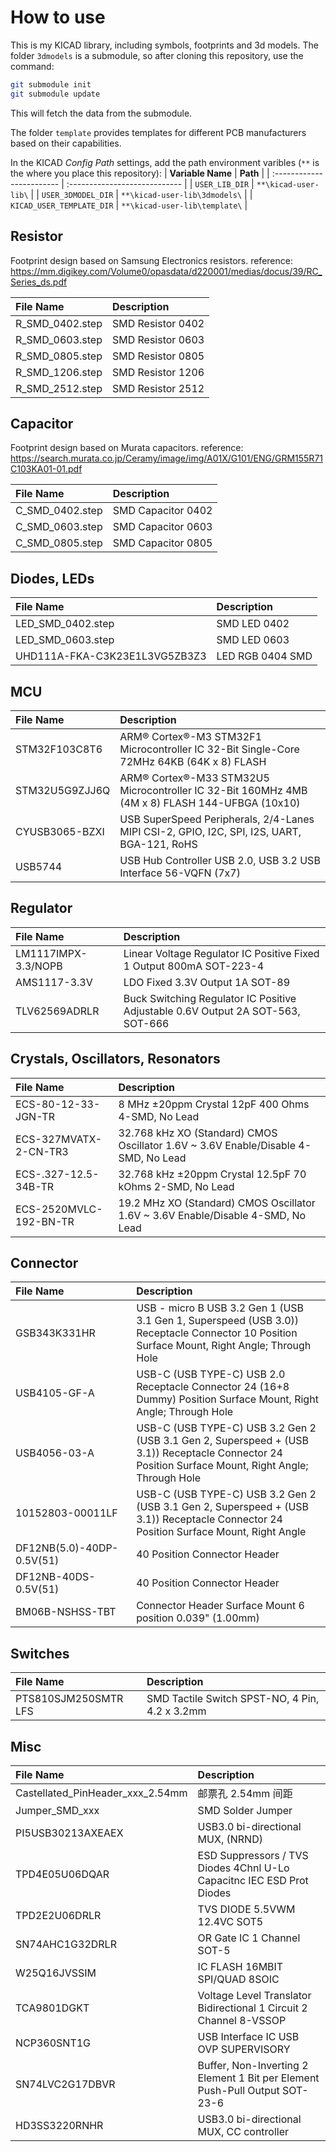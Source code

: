 # How to use

This is my KICAD library, including symbols, footprints and 3d models. The folder `3dmodels` is a submodule, so after cloning this repository, use the command:

```sh
git submodule init
git submodule update
```

This will fetch the data from the submodule.

The folder `template` provides templates for different PCB manufacturers based on their capabilities.

In the KICAD _Config Path_ settings, add the path environment varibles (`**` is the where you place this repository):
| **Variable Name** | **Path** |
| :------------------------ | :---------------------------- |
| `USER_LIB_DIR` | `**\kicad-user-lib\` |
| `USER_3DMODEL_DIR` | `**\kicad-user-lib\3dmodels\` |
| `KICAD_USER_TEMPLATE_DIR` | `**\kicad-user-lib\template\` |

## Resistor

Footprint design based on Samsung Electronics resistors.
reference: https://mm.digikey.com/Volume0/opasdata/d220001/medias/docus/39/RC_Series_ds.pdf

| **File Name**   | **Description**   |
| :-------------- | :---------------- |
| R_SMD_0402.step | SMD Resistor 0402 |
| R_SMD_0603.step | SMD Resistor 0603 |
| R_SMD_0805.step | SMD Resistor 0805 |
| R_SMD_1206.step | SMD Resistor 1206 |
| R_SMD_2512.step | SMD Resistor 2512 |

## Capacitor

Footprint design based on Murata capacitors.
reference: https://search.murata.co.jp/Ceramy/image/img/A01X/G101/ENG/GRM155R71C103KA01-01.pdf

| **File Name**   | **Description**    |
| :-------------- | :----------------- |
| C_SMD_0402.step | SMD Capacitor 0402 |
| C_SMD_0603.step | SMD Capacitor 0603 |
| C_SMD_0805.step | SMD Capacitor 0805 |

## Diodes, LEDs

| **File Name**                 | **Description**  |
| :---------------------------- | :--------------- |
| LED_SMD_0402.step             | SMD LED 0402     |
| LED_SMD_0603.step             | SMD LED 0603     |
| UHD111A-FKA-C3K23E1L3VG5ZB3Z3 | LED RGB 0404 SMD |

## MCU

| **File Name**  | **Description**                                                                                |
| :------------- | :--------------------------------------------------------------------------------------------- |
| STM32F103C8T6  | ARM® Cortex®-M3 STM32F1 Microcontroller IC 32-Bit Single-Core 72MHz 64KB (64K x 8) FLASH       |
| STM32U5G9ZJJ6Q | ARM® Cortex®-M33 STM32U5 Microcontroller IC 32-Bit 160MHz 4MB (4M x 8) FLASH 144-UFBGA (10x10) |
| CYUSB3065-BZXI | USB SuperSpeed Peripherals, 2/4-Lanes MIPI CSI-2, GPIO, I2C, SPI, I2S, UART, BGA-121, RoHS     |
| USB5744        | USB Hub Controller USB 2.0, USB 3.2 USB Interface 56-VQFN (7x7)                                |

## Regulator

| **File Name**       | **Description**                                                                 |
| :------------------ | :------------------------------------------------------------------------------ |
| LM1117IMPX-3.3/NOPB | Linear Voltage Regulator IC Positive Fixed 1 Output 800mA SOT-223-4             |
| AMS1117-3.3V        | LDO Fixed 3.3V Output 1A SOT-89                                                 |
| TLV62569ADRLR       | Buck Switching Regulator IC Positive Adjustable 0.6V Output 2A SOT-563, SOT-666 |

## Crystals, Oscillators, Resonators

| **File Name**          | **Description**                                                                    |
| :--------------------- | :--------------------------------------------------------------------------------- |
| ECS-80-12-33-JGN-TR    | 8 MHz ±20ppm Crystal 12pF 400 Ohms 4-SMD, No Lead                                  |
| ECS-327MVATX-2-CN-TR3  | 32.768 kHz XO (Standard) CMOS Oscillator 1.6V ~ 3.6V Enable/Disable 4-SMD, No Lead |
| ECS-.327-12.5-34B-TR   | 32.768 kHz ±20ppm Crystal 12.5pF 70 kOhms 2-SMD, No Lead                           |
| ECS-2520MVLC-192-BN-TR | 19.2 MHz XO (Standard) CMOS Oscillator 1.6V ~ 3.6V Enable/Disable 4-SMD, No Lead   |

## Connector

| **File Name**             | **Description**                                                                                                                                    |
| :------------------------ | :------------------------------------------------------------------------------------------------------------------------------------------------- |
| GSB343K331HR              | USB - micro B USB 3.2 Gen 1 (USB 3.1 Gen 1, Superspeed (USB 3.0)) Receptacle Connector 10 Position Surface Mount, Right Angle; Through Hole        |
| USB4105-GF-A              | USB-C (USB TYPE-C) USB 2.0 Receptacle Connector 24 (16+8 Dummy) Position Surface Mount, Right Angle; Through Hole                                  |
| USB4056-03-A              | USB-C (USB TYPE-C) USB 3.2 Gen 2 (USB 3.1 Gen 2, Superspeed + (USB 3.1)) Receptacle Connector 24 Position Surface Mount, Right Angle; Through Hole |
| 10152803-00011LF          | USB-C (USB TYPE-C) USB 3.2 Gen 2 (USB 3.1 Gen 2, Superspeed + (USB 3.1)) Receptacle Connector 24 Position Surface Mount, Right Angle               |
| DF12NB(5.0)-40DP-0.5V(51) | 40 Position Connector Header                                                                                                                       |
| DF12NB-40DS-0.5V(51)      | 40 Position Connector Header                                                                                                                       |
| BM06B-NSHSS-TBT           | Connector Header Surface Mount 6 position 0.039" (1.00mm)                                                                                          |

## Switches

| **File Name**        | **Description**                                |
| :------------------- | :--------------------------------------------- |
| PTS810SJM250SMTR LFS | SMD Tactile Switch SPST-NO, 4 Pin, 4.2 x 3.2mm |

## Misc

| **File Name**                    | **Description**                                                             |
| :------------------------------- | :-------------------------------------------------------------------------- |
| Castellated_PinHeader_xxx_2.54mm | 邮票孔 2.54mm 间距                                                          |
| Jumper_SMD_xxx                   | SMD Solder Jumper                                                           |
| PI5USB30213AXEAEX                | USB3.0 bi-directional MUX, (NRND)                                           |
| TPD4E05U06DQAR                   | ESD Suppressors / TVS Diodes 4Chnl U-Lo Capacitnc IEC ESD Prot Diodes       |
| TPD2E2U06DRLR                    | TVS DIODE 5.5VWM 12.4VC SOT5                                                |
| SN74AHC1G32DRLR                  | OR Gate IC 1 Channel SOT-5                                                  |
| W25Q16JVSSIM                     | IC FLASH 16MBIT SPI/QUAD 8SOIC                                              |
| TCA9801DGKT                      | Voltage Level Translator Bidirectional 1 Circuit 2 Channel 8-VSSOP          |
| NCP360SNT1G                      | USB Interface IC USB OVP SUPERVISORY                                        |
| SN74LVC2G17DBVR                  | Buffer, Non-Inverting 2 Element 1 Bit per Element Push-Pull Output SOT-23-6 |
| HD3SS3220RNHR                    | USB3.0 bi-directional MUX, CC controller                                    |
